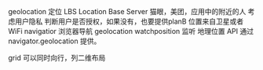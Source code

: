 geolocation 定位
LBS Location Base Server 猫眼，美团，应用中的附近的人
考虑用户隐私 判断用户是否授权，如果没有，也要提供planB
位置来自卫星或者WiFi
navigatior 浏览器导航 geolocation watchposition 监听
地理位置 API 通过 navigator.geolocation 提供。

grid 可以同时向行，列二维布局
